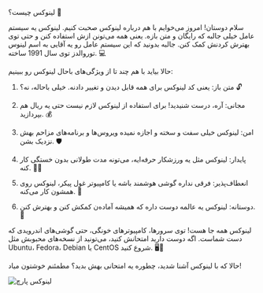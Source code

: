لینوکس چیست؟ 🐧

سلام دوستان! امروز می‌خوایم با هم درباره لینوکس صحبت کنیم. لینوکس یه سیستم عامل خیلی جالبه که رایگان و متن بازه. یعنی همه می‌تونن ازش استفاده کنن و حتی توی بهترش کردنش کمک کنن. جالبه بدونید که این سیستم عامل رو یه آقایی به اسم لینوس توروالدز توی سال 1991 ساخته. 💻

حالا بیاید با هم چند تا از ویژگی‌های باحال لینوکس رو ببینیم:

1. متن باز: یعنی کد لینوکس برای همه قابل دیدن و تغییر دادنه. خیلی باحاله، نه؟ 🔓

2. مجانی: آره، درست شنیدید! برای استفاده از لینوکس لازم نیست حتی یه ریال هم بپردازید. 💰

3. امن: لینوکس خیلی سفت و سخته و اجازه نمیده ویروس‌ها و برنامه‌های مزاحم بهش نزدیک بشن. 🛡️

4. پایدار: لینوکس مثل یه ورزشکار حرفه‌ایه، می‌تونه مدت طولانی بدون خستگی کار کنه. 🏋️‍♂️

5. انعطاف‌پذیر: فرقی نداره گوشی هوشمند باشه یا کامپیوتر غول پیکر، لینوکس روی همشون کار می‌کنه. 🔄

6. دوستانه: لینوکس یه عالمه دوست داره که همیشه آماده‌ن کمکش کنن و بهترش کنن. 👥

لینوکس همه جا هست! توی سرورها، کامپیوترهای خونگی، حتی گوشی‌های اندرویدی که دست شماست. اگه دوست دارید امتحانش کنید، می‌تونید از نسخه‌های محبوبش مثل Ubuntu، Fedora، Debian یا CentOS شروع کنید. 🖥️📱

حالا که با لینوکس آشنا شدید، چطوره یه امتحانی بهش بدید؟ مطمئنم خوشتون میاد!

![لینوکس پارچ](https://parchlinux.com/assets/images/backgrounds/parch-desktop-hero.png)
